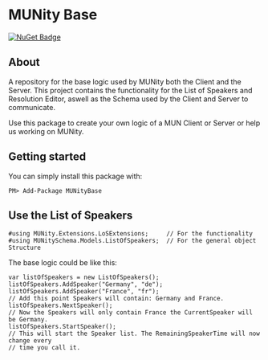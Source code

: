 # MUNity Base
[![NuGet Badge](https://buildstats.info/nuget/MUNityBase)](https://www.nuget.org/packages/MUNityBase/)

## About
A repository for the base logic used by MUNity both the Client and the Server.
This project contains the functionality for the List of Speakers and Resolution Editor, aswell as the Schema used by the Client and Server to communicate.

Use this package to create your own logic of a MUN Client or Server or help us working on MUNity.

## Getting started

You can simply install this package with:

```
PM> Add-Package MUNityBase
```

## Use the List of Speakers

```chsarp
#using MUNity.Extensions.LoSExtensions;     // For the functionality
#using MUNitySchema.Models.ListOfSpeakers;  // For the general object Structure
```

The base logic could be like this:
```chsarp
var listOfSpeakers = new ListOfSpeakers();
listOfSpeakers.AddSpeaker("Germany", "de");
listOfSpeakers.AddSpeaker("France", "fr");
// Add this point Speakers will contain: Germany and France.
listOfSpeakers.NextSpeaker();
// Now the Speakers will only contain France the CurrentSpeaker will be Germany.
listOfSpeakers.StartSpeaker();
// This will start the Speaker list. The RemainingSpeakerTime will now change every
// time you call it.
```
